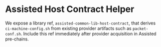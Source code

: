 # Assisted Host Contract Helper

We expose a library ref, `assisted-common-lib-host-contract`, that derives
`ci-machine-config.sh` from existing provider artifacts such as `packet-conf.sh`.
Include this ref immediately after provider acquisition in Assisted pre-chains.
